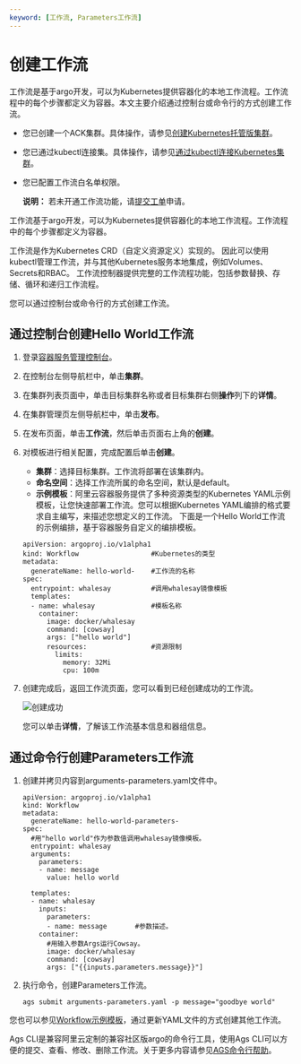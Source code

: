 ```yaml
---
keyword: [工作流, Parameters工作流]
---
```


# 创建工作流

工作流是基于argo开发，可以为Kubernetes提供容器化的本地工作流程。工作流程中的每个步骤都定义为容器。本文主要介绍通过控制台或命令行的方式创建工作流。

-   您已创建一个ACK集群。具体操作，请参见[创建Kubernetes托管版集群](/cn.zh-CN/Kubernetes集群用户指南/集群/创建集群/创建Kubernetes托管版集群.md)。
-   您已通过kubectl连接集。具体操作，请参见[通过kubectl连接Kubernetes集群](/cn.zh-CN/Kubernetes集群用户指南/集群/连接集群/通过kubectl连接Kubernetes集群.md)。
-   您已配置工作流白名单权限。

    **说明：** 若未开通工作流功能，请[提交工单](https://selfservice.console.aliyun.com/ticket/createIndex)申请。


工作流基于argo开发，可以为Kubernetes提供容器化的本地工作流程。工作流程中的每个步骤都定义为容器。

工作流是作为Kubernetes CRD（自定义资源定义）实现的。 因此可以使用kubectl管理工作流，并与其他Kubernetes服务本地集成，例如Volumes、Secrets和RBAC。 工作流控制器提供完整的工作流程功能，包括参数替换、存储、循环和递归工作流程。

您可以通过控制台或命令行的方式创建工作流。

## 通过控制台创建Hello World工作流

1.  登录[容器服务管理控制台](https://cs.console.aliyun.com)。

2.  在控制台左侧导航栏中，单击**集群**。

3.  在集群列表页面中，单击目标集群名称或者目标集群右侧**操作**列下的**详情**。

4.  在集群管理页左侧导航栏中，单击**发布**。

5.  在发布页面，单击**工作流**，然后单击页面右上角的**创建**。

6.  对模板进行相关配置，完成配置后单击**创建**。

    -   **集群**：选择目标集群。工作流将部署在该集群内。
    -   **命名空间**：选择工作流所属的命名空间，默认是default。
    -   **示例模板**：阿里云容器服务提供了多种资源类型的Kubernetes YAML示例模板，让您快速部署工作流。您可以根据Kubernetes YAML编排的格式要求自主编写，来描述您想定义的工作流。
    下面是一个Hello World工作流的示例编排，基于容器服务自定义的编排模板。

    ```
    apiVersion: argoproj.io/v1alpha1
    kind: Workflow                  #Kubernetes的类型
    metadata:
      generateName: hello-world-    #工作流的名称
    spec:
      entrypoint: whalesay          #调用whalesay镜像模板
      templates:
      - name: whalesay              #模板名称
        container:
          image: docker/whalesay
          command: [cowsay]
          args: ["hello world"]
          resources:                #资源限制
            limits: 
              memory: 32Mi
              cpu: 100m
    ```

7.  创建完成后，返回工作流页面，您可以看到已经创建成功的工作流。

    ![创建成功](https://static-aliyun-doc.oss-accelerate.aliyuncs.com/assets/img/zh-CN/6429449951/p47713.png)

    您可以单击**详情**，了解该工作流基本信息和器组信息。


## 通过命令行创建Parameters工作流

1.  创建并拷贝内容到arguments-parameters.yaml文件中。

    ```
    apiVersion: argoproj.io/v1alpha1
    kind: Workflow
    metadata:
      generateName: hello-world-parameters-
    spec:
      #用"hello world"作为参数值调用whalesay镜像模板。
      entrypoint: whalesay
      arguments:
        parameters:
        - name: message
          value: hello world
    
      templates:
      - name: whalesay
        inputs:
          parameters:
          - name: message       #参数描述。
        container:
          #用输入参数Args运行Cowsay。
          image: docker/whalesay 
          command: [cowsay]
          args: ["{{inputs.parameters.message}}"]
    ```

2.  执行命令，创建Parameters工作流。

    ```
    ags submit arguments-parameters.yaml -p message="goodbye world"
    ```


您也可以参见[Workflow示例模板](/cn.zh-CN/基因计算服务AGS用户指南/AGS工作流/Workflow示例模板.md)，通过更新YAML文件的方式创建其他工作流。

Ags CLI是兼容阿里云定制的兼容社区版argo的命令行工具，使用Ags CLI可以方便的提交、查看、修改、删除工作流。关于更多内容请参见[AGS命令行帮助](/cn.zh-CN/基因计算服务AGS用户指南/AGS工作流/AGS命令行帮助.md)。

